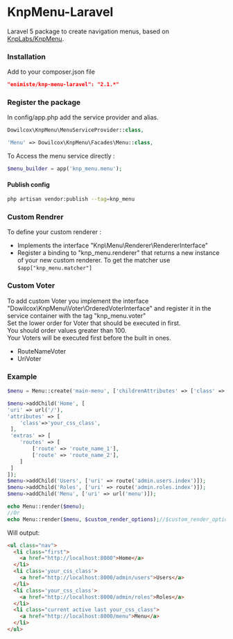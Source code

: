 KnpMenu-Laravel
============
Laravel 5 package to create navigation menus, based on [KnpLabs/KnpMenu](https://github.com/KnpLabs/KnpMenu).

### Installation
Add to your composer.json file
```json
"enimiste/knp-menu-laravel": "2.1.*"
```

### Register the package

In config/app.php add the service provider and alias.

```php
Dowilcox\KnpMenu\MenuServiceProvider::class,
```

```php
'Menu' => Dowilcox\KnpMenu\Facades\Menu::class,
```

To Access the menu service directly :
```php
$menu_builder = app('knp_menu.menu');
```

#### Publish config
```bash
php artisan vendor:publish --tag=knp_menu
```

### Custom Rendrer
To define your custom renderer :  
- Implements the interface "Knp\Menu\Renderer\RendererInterface"
- Register a binding to "knp_menu.renderer" that returns a new instance of your new custom renderer. To get the matcher use `$app["knp_menu.matcher"]`  

### Custom Voter
To add custom Voter you implement the interface "Dowilcox\KnpMenu\Voter\OrderedVoterInterface" and register it in the service container with the tag "knp_menu.voter"  
Set the lower order for Voter that should be executed in first.  
You should order values greater than 100.  
Your Voters will be executed first before the built in ones.  
- RouteNameVoter
- UriVoter

### Example

```php
$menu = Menu::create('main-menu', ['childrenAttributes' => ['class' => 'nav']]);

$menu->addChild('Home', [
'uri' => url('/'),
'attributes' => [
    'class'=>'your_css_class',
 ],
 'extras' => [
    'routes' => [
        ['route' => 'route_name_1'],
        ['route' => 'route_name_2'],
    ]
 ]
]);
$menu->addChild('Users', ['uri' => route('admin.users.index')]);
$menu->addChild('Roles', ['uri' => route('admin.roles.index')]);
$menu->addChild('Menu', ['uri' => url('menu')]);

echo Menu::render($menu);
//Or
echo Menu::render($menu, $custom_render_options);//$custom_render_options is an array
```

Will output:
```html
<ul class="nav">
  <li class="first">
    <a href="http://localhost:8000">Home</a>
  </li>
  <li class='your_css_class'>
    <a href="http://localhost:8000/admin/users">Users</a>
  </li>
  <li class='your_css_class'>
    <a href="http://localhost:8000/admin/roles">Roles</a>
  </li>
  <li class="current active last your_css_class">
    <a href="http://localhost:8000/menu">Menu</a>
  </li>
</ul>
```
